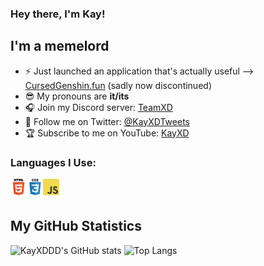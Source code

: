 ### Hey there, I'm Kay!
## I'm a memelord

- ⚡ Just launched an application that's actually useful --> [CursedGenshin.fun](http://cursedgenshin.fun) (sadly now discontinued)
- 😎 My pronouns are **it/its**
- 🎧 Join my Discord server: [TeamXD](https://dsc.gg/kayxd)
- 🐤 Follow me on Twitter: [@KayXDTweets](https://twitter.com/KayXDDDDD)
- 🏆 Subscribe to me on YouTube: [KayXD](https://www.youtube.com/channel/UCc0RN6SPAmQ9F-HOg3sQULg)


### Languages I Use:
<img align="left" alt="HTML5" width="26px" src="https://raw.githubusercontent.com/github/explore/80688e429a7d4ef2fca1e82350fe8e3517d3494d/topics/html/html.png" />
<img align="left" alt="CSS3" width="26px" src="https://raw.githubusercontent.com/github/explore/80688e429a7d4ef2fca1e82350fe8e3517d3494d/topics/css/css.png" />
<img align="left" alt="JavaScript" width="26px" src="https://raw.githubusercontent.com/github/explore/80688e429a7d4ef2fca1e82350fe8e3517d3494d/topics/javascript/javascript.png" />

<br />
<br />

## My GitHub Statistics
![KayXDDD's GitHub stats](https://github-readme-stats.vercel.app/api?username=KayXDDD&show_icons=true&theme=great-gatsby)
![Top Langs](https://github-readme-stats.vercel.app/api/top-langs/?username=KayXDDD&hide=TeX&layout=compact&bg_color=30,FFAE00,FFC039&title_color=000000&text_color=000000)

